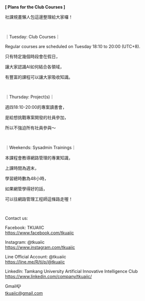 **[ Plans for the Club Courses ]**

社課規畫懶人包這邊整理給大家囉！

&nbsp;

｜Tuesday: Club Courses｜

Regular courses are scheduled on Tuesday 18:10 to 20:00 (UTC+8).

只有特定幾個時段會在假日，

讓大家認識AI如何結合各領域，

有豐富的課程可以讓大家吸收知識。

&nbsp;

｜Thursday: Project(s)｜

週四18:10-20:00的專案讀書會，

是給想挑戰專案開發的社員參加，

所以不強迫所有社員參與～

&nbsp;

｜Weekends: Sysadmin Trainings｜

本課程會教導網路管理的專業知識，

上課時間為週末，

學習總時數為48小時，

如果網管學得好的話，

可以往網路管理工程師這條路走喔！

&nbsp;

Contact us:

Facebook: TKUAIIC <br />https://www.facebook.com/tkuaiic

Instagram: @tkuaiic <br />https://www.instagram.com/tkuaiic

Line Official Account: @tkuaiic <br />https://line.me/R/ti/p/@tkuaiic

LinkedIn: Tamkang University Artificial Innovative Intelligence Club <br />https://www.linkedin.com/company/tkuaiic/

Gmail📪 <br />tkuaiic@gmail.com
